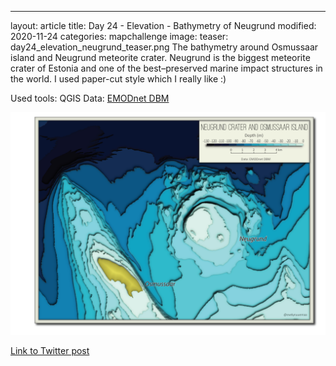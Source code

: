 ---
layout: article
title: Day 24 - Elevation - Bathymetry of Neugrund
modified: 2020-11-24
categories: mapchallenge
image:
  teaser: day24_elevation_neugrund_teaser.png
The bathymetry around Osmussaar island and Neugrund meteorite crater. Neugrund is the biggest meteorite crater of Estonia and one of the best–preserved marine impact structures in the world. I used paper-cut style which I really like :)  

Used tools: QGIS
Data: [EMODnet DBM](https://www.emodnet-bathymetry.eu/data-products)


![image of categories](../../images/day24_elevation_neugrund.png)

[Link to Twitter post](https://twitter.com/evelynuuemaa/status/1331132466694926339)
